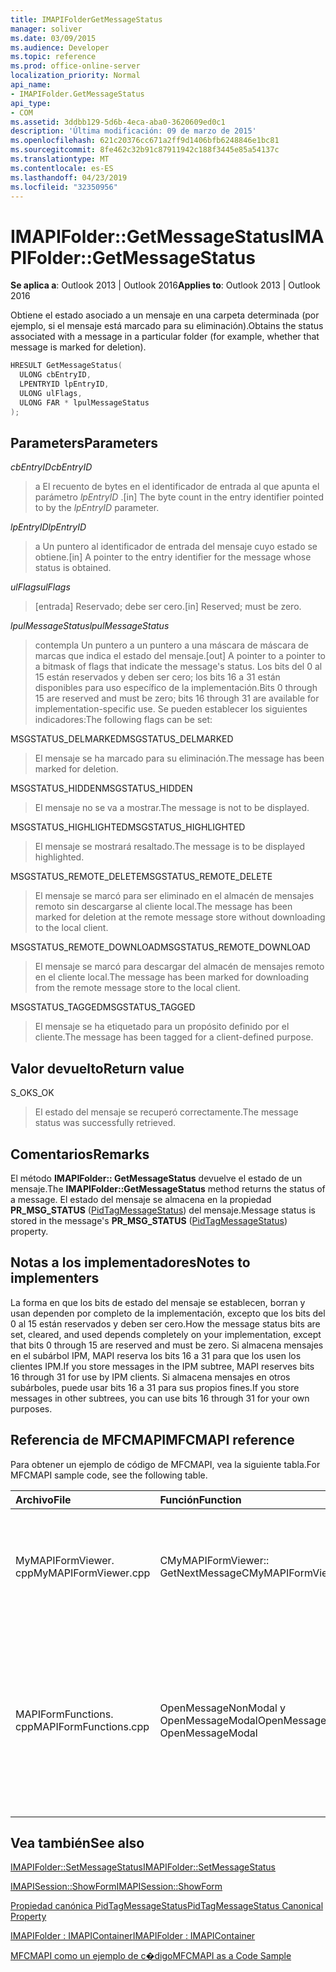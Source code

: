 ```yaml
---
title: IMAPIFolderGetMessageStatus
manager: soliver
ms.date: 03/09/2015
ms.audience: Developer
ms.topic: reference
ms.prod: office-online-server
localization_priority: Normal
api_name:
- IMAPIFolder.GetMessageStatus
api_type:
- COM
ms.assetid: 3ddbb129-5d6b-4eca-aba0-3620609ed0c1
description: 'Última modificación: 09 de marzo de 2015'
ms.openlocfilehash: 621c20376cc671a2ff9d1406bfb6248846e1bc81
ms.sourcegitcommit: 8fe462c32b91c87911942c188f3445e85a54137c
ms.translationtype: MT
ms.contentlocale: es-ES
ms.lasthandoff: 04/23/2019
ms.locfileid: "32350956"
---
```

# <a name="imapifoldergetmessagestatus"></a><span data-ttu-id="46325-103">IMAPIFolder::GetMessageStatus</span><span class="sxs-lookup"><span data-stu-id="46325-103">IMAPIFolder::GetMessageStatus</span></span>

  
  
<span data-ttu-id="46325-104">**Se aplica a**: Outlook 2013 | Outlook 2016</span><span class="sxs-lookup"><span data-stu-id="46325-104">**Applies to**: Outlook 2013 | Outlook 2016</span></span> 
  
<span data-ttu-id="46325-105">Obtiene el estado asociado a un mensaje en una carpeta determinada (por ejemplo, si el mensaje está marcado para su eliminación).</span><span class="sxs-lookup"><span data-stu-id="46325-105">Obtains the status associated with a message in a particular folder (for example, whether that message is marked for deletion).</span></span>
  
```cpp
HRESULT GetMessageStatus(
  ULONG cbEntryID,
  LPENTRYID lpEntryID,
  ULONG ulFlags,
  ULONG FAR * lpulMessageStatus
);
```

## <a name="parameters"></a><span data-ttu-id="46325-106">Parameters</span><span class="sxs-lookup"><span data-stu-id="46325-106">Parameters</span></span>

 <span data-ttu-id="46325-107">_cbEntryID_</span><span class="sxs-lookup"><span data-stu-id="46325-107">_cbEntryID_</span></span>
  
> <span data-ttu-id="46325-108">a El recuento de bytes en el identificador de entrada al que apunta el parámetro _lpEntryID_ .</span><span class="sxs-lookup"><span data-stu-id="46325-108">[in] The byte count in the entry identifier pointed to by the  _lpEntryID_ parameter.</span></span> 
    
 <span data-ttu-id="46325-109">_lpEntryID_</span><span class="sxs-lookup"><span data-stu-id="46325-109">_lpEntryID_</span></span>
  
> <span data-ttu-id="46325-110">a Un puntero al identificador de entrada del mensaje cuyo estado se obtiene.</span><span class="sxs-lookup"><span data-stu-id="46325-110">[in] A pointer to the entry identifier for the message whose status is obtained.</span></span>
    
 <span data-ttu-id="46325-111">_ulFlags_</span><span class="sxs-lookup"><span data-stu-id="46325-111">_ulFlags_</span></span>
  
> <span data-ttu-id="46325-112">[entrada] Reservado; debe ser cero.</span><span class="sxs-lookup"><span data-stu-id="46325-112">[in] Reserved; must be zero.</span></span>
    
 <span data-ttu-id="46325-113">_lpulMessageStatus_</span><span class="sxs-lookup"><span data-stu-id="46325-113">_lpulMessageStatus_</span></span>
  
> <span data-ttu-id="46325-114">contempla Un puntero a un puntero a una máscara de máscara de marcas que indica el estado del mensaje.</span><span class="sxs-lookup"><span data-stu-id="46325-114">[out] A pointer to a pointer to a bitmask of flags that indicate the message's status.</span></span> <span data-ttu-id="46325-115">Los bits del 0 al 15 están reservados y deben ser cero; los bits 16 a 31 están disponibles para uso específico de la implementación.</span><span class="sxs-lookup"><span data-stu-id="46325-115">Bits 0 through 15 are reserved and must be zero; bits 16 through 31 are available for implementation-specific use.</span></span> <span data-ttu-id="46325-116">Se pueden establecer los siguientes indicadores:</span><span class="sxs-lookup"><span data-stu-id="46325-116">The following flags can be set:</span></span>
    
<span data-ttu-id="46325-117">MSGSTATUS_DELMARKED</span><span class="sxs-lookup"><span data-stu-id="46325-117">MSGSTATUS_DELMARKED</span></span> 
  
> <span data-ttu-id="46325-118">El mensaje se ha marcado para su eliminación.</span><span class="sxs-lookup"><span data-stu-id="46325-118">The message has been marked for deletion.</span></span>
    
<span data-ttu-id="46325-119">MSGSTATUS_HIDDEN</span><span class="sxs-lookup"><span data-stu-id="46325-119">MSGSTATUS_HIDDEN</span></span> 
  
> <span data-ttu-id="46325-120">El mensaje no se va a mostrar.</span><span class="sxs-lookup"><span data-stu-id="46325-120">The message is not to be displayed.</span></span> 
    
<span data-ttu-id="46325-121">MSGSTATUS_HIGHLIGHTED</span><span class="sxs-lookup"><span data-stu-id="46325-121">MSGSTATUS_HIGHLIGHTED</span></span> 
  
> <span data-ttu-id="46325-122">El mensaje se mostrará resaltado.</span><span class="sxs-lookup"><span data-stu-id="46325-122">The message is to be displayed highlighted.</span></span>
    
<span data-ttu-id="46325-123">MSGSTATUS_REMOTE_DELETE</span><span class="sxs-lookup"><span data-stu-id="46325-123">MSGSTATUS_REMOTE_DELETE</span></span> 
  
> <span data-ttu-id="46325-124">El mensaje se marcó para ser eliminado en el almacén de mensajes remoto sin descargarse al cliente local.</span><span class="sxs-lookup"><span data-stu-id="46325-124">The message has been marked for deletion at the remote message store without downloading to the local client.</span></span>
    
<span data-ttu-id="46325-125">MSGSTATUS_REMOTE_DOWNLOAD</span><span class="sxs-lookup"><span data-stu-id="46325-125">MSGSTATUS_REMOTE_DOWNLOAD</span></span> 
  
> <span data-ttu-id="46325-126">El mensaje se marcó para descargar del almacén de mensajes remoto en el cliente local.</span><span class="sxs-lookup"><span data-stu-id="46325-126">The message has been marked for downloading from the remote message store to the local client.</span></span>
    
<span data-ttu-id="46325-127">MSGSTATUS_TAGGED</span><span class="sxs-lookup"><span data-stu-id="46325-127">MSGSTATUS_TAGGED</span></span> 
  
> <span data-ttu-id="46325-128">El mensaje se ha etiquetado para un propósito definido por el cliente.</span><span class="sxs-lookup"><span data-stu-id="46325-128">The message has been tagged for a client-defined purpose.</span></span>
    
## <a name="return-value"></a><span data-ttu-id="46325-129">Valor devuelto</span><span class="sxs-lookup"><span data-stu-id="46325-129">Return value</span></span>

<span data-ttu-id="46325-130">S_OK</span><span class="sxs-lookup"><span data-stu-id="46325-130">S_OK</span></span> 
  
> <span data-ttu-id="46325-131">El estado del mensaje se recuperó correctamente.</span><span class="sxs-lookup"><span data-stu-id="46325-131">The message status was successfully retrieved.</span></span>
    
## <a name="remarks"></a><span data-ttu-id="46325-132">Comentarios</span><span class="sxs-lookup"><span data-stu-id="46325-132">Remarks</span></span>

<span data-ttu-id="46325-133">El método **IMAPIFolder:: GetMessageStatus** devuelve el estado de un mensaje.</span><span class="sxs-lookup"><span data-stu-id="46325-133">The **IMAPIFolder::GetMessageStatus** method returns the status of a message.</span></span> <span data-ttu-id="46325-134">El estado del mensaje se almacena en la propiedad **PR_MSG_STATUS** ([PidTagMessageStatus](pidtagmessagestatus-canonical-property.md)) del mensaje.</span><span class="sxs-lookup"><span data-stu-id="46325-134">Message status is stored in the message's **PR_MSG_STATUS** ([PidTagMessageStatus](pidtagmessagestatus-canonical-property.md)) property.</span></span> 
  
## <a name="notes-to-implementers"></a><span data-ttu-id="46325-135">Notas a los implementadores</span><span class="sxs-lookup"><span data-stu-id="46325-135">Notes to implementers</span></span>

<span data-ttu-id="46325-136">La forma en que los bits de estado del mensaje se establecen, borran y usan dependen por completo de la implementación, excepto que los bits del 0 al 15 están reservados y deben ser cero.</span><span class="sxs-lookup"><span data-stu-id="46325-136">How the message status bits are set, cleared, and used depends completely on your implementation, except that bits 0 through 15 are reserved and must be zero.</span></span> <span data-ttu-id="46325-137">Si almacena mensajes en el subárbol IPM, MAPI reserva los bits 16 a 31 para que los usen los clientes IPM.</span><span class="sxs-lookup"><span data-stu-id="46325-137">If you store messages in the IPM subtree, MAPI reserves bits 16 through 31 for use by IPM clients.</span></span> <span data-ttu-id="46325-138">Si almacena mensajes en otros subárboles, puede usar bits 16 a 31 para sus propios fines.</span><span class="sxs-lookup"><span data-stu-id="46325-138">If you store messages in other subtrees, you can use bits 16 through 31 for your own purposes.</span></span>
  
## <a name="mfcmapi-reference"></a><span data-ttu-id="46325-139">Referencia de MFCMAPI</span><span class="sxs-lookup"><span data-stu-id="46325-139">MFCMAPI reference</span></span>

<span data-ttu-id="46325-140">Para obtener un ejemplo de código de MFCMAPI, vea la siguiente tabla.</span><span class="sxs-lookup"><span data-stu-id="46325-140">For MFCMAPI sample code, see the following table.</span></span>
  
|<span data-ttu-id="46325-141">**Archivo**</span><span class="sxs-lookup"><span data-stu-id="46325-141">**File**</span></span>|<span data-ttu-id="46325-142">**Función**</span><span class="sxs-lookup"><span data-stu-id="46325-142">**Function**</span></span>|<span data-ttu-id="46325-143">**Comentario**</span><span class="sxs-lookup"><span data-stu-id="46325-143">**Comment**</span></span>|
|:-----|:-----|:-----|
|<span data-ttu-id="46325-144">MyMAPIFormViewer. cpp</span><span class="sxs-lookup"><span data-stu-id="46325-144">MyMAPIFormViewer.cpp</span></span>  <br/> |<span data-ttu-id="46325-145">CMyMAPIFormViewer:: GetNextMessage</span><span class="sxs-lookup"><span data-stu-id="46325-145">CMyMAPIFormViewer::GetNextMessage</span></span>  <br/> |<span data-ttu-id="46325-146">MFCMAPI usa el método **IMAPIFolder:: GetMessageStatus** para obtener el estado del siguiente mensaje que se va a mostrar.</span><span class="sxs-lookup"><span data-stu-id="46325-146">MFCMAPI uses the **IMAPIFolder::GetMessageStatus** method to get the status of the next message to be displayed.</span></span>  <br/> |
|<span data-ttu-id="46325-147">MAPIFormFunctions. cpp</span><span class="sxs-lookup"><span data-stu-id="46325-147">MAPIFormFunctions.cpp</span></span>  <br/> |<span data-ttu-id="46325-148">OpenMessageNonModal y OpenMessageModal</span><span class="sxs-lookup"><span data-stu-id="46325-148">OpenMessageNonModal and OpenMessageModal</span></span>  <br/> |<span data-ttu-id="46325-149">MFCMAPI usa el método **IMAPIFolder:: GetMessageStatus** para obtener el estado del mensaje que se mostrará para pasar al visor de formularios, que es CMyMAPIFormViewer o [IMAPISession:: ShowForm](imapisession-showform.md).</span><span class="sxs-lookup"><span data-stu-id="46325-149">MFCMAPI uses the **IMAPIFolder::GetMessageStatus** method to get the status of the message to be displayed to pass to the form viewer, which is either CMyMAPIFormViewer or [IMAPISession::ShowForm](imapisession-showform.md).</span></span>  <br/> |
   
## <a name="see-also"></a><span data-ttu-id="46325-150">Vea también</span><span class="sxs-lookup"><span data-stu-id="46325-150">See also</span></span>



[<span data-ttu-id="46325-151">IMAPIFolder::SetMessageStatus</span><span class="sxs-lookup"><span data-stu-id="46325-151">IMAPIFolder::SetMessageStatus</span></span>](imapifolder-setmessagestatus.md)
  
[<span data-ttu-id="46325-152">IMAPISession::ShowForm</span><span class="sxs-lookup"><span data-stu-id="46325-152">IMAPISession::ShowForm</span></span>](imapisession-showform.md)
  
[<span data-ttu-id="46325-153">Propiedad canónica PidTagMessageStatus</span><span class="sxs-lookup"><span data-stu-id="46325-153">PidTagMessageStatus Canonical Property</span></span>](pidtagmessagestatus-canonical-property.md)
  
[<span data-ttu-id="46325-154">IMAPIFolder : IMAPIContainer</span><span class="sxs-lookup"><span data-stu-id="46325-154">IMAPIFolder : IMAPIContainer</span></span>](imapifolderimapicontainer.md)


[<span data-ttu-id="46325-155">MFCMAPI como un ejemplo de c�digo</span><span class="sxs-lookup"><span data-stu-id="46325-155">MFCMAPI as a Code Sample</span></span>](mfcmapi-as-a-code-sample.md)

